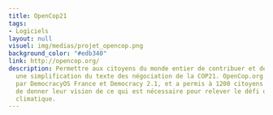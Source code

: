 ```yaml
---
title: OpenCop21
tags:
- Logiciels
layout: null
visuel: img/medias/projet_opencop.png
background_color: "#edb340"
link: http://opencop.org/
description: Permettre aux citoyens du monde entier de contribuer et de débattre sur
  une simplification du texte des négociation de la COP21. OpenCop.org a été porté
  par DemocracyOS France et Democracy 2.1, et a permis à 1200 citoyens de 40 pays
  de donner leur vision de ce qui est nécessaire pour relever le défi du changement
  climatique.
---
```


